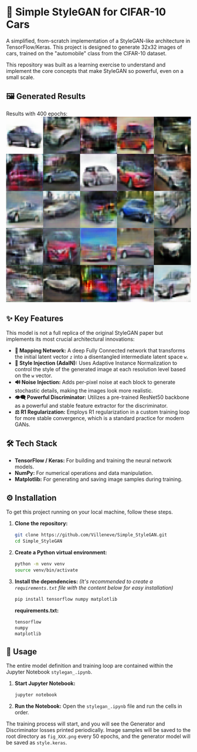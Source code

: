 # 🚗 Simple StyleGAN for CIFAR-10 Cars

A simplified, from-scratch implementation of a StyleGAN-like architecture in TensorFlow/Keras. This project is designed to generate 32x32 images of cars, trained on the "automobile" class from the CIFAR-10 dataset.

This repository was built as a learning exercise to understand and implement the core concepts that make StyleGAN so powerful, even on a small scale.

## 🖼️ Generated Results

Results with 400 epochs:
![StyleGAN Result with 400 epochs](src/imgs/fig_550.png)

## ✨ Key Features

This model is not a full replica of the original StyleGAN paper but implements its most crucial architectural innovations:

  * **🎨 Mapping Network:** A deep Fully Connected network that transforms the initial latent vector `z` into a disentangled intermediate latent space `w`.
  * **💉 Style Injection (AdaIN):** Uses Adaptive Instance Normalization to control the style of the generated image at each resolution level based on the `w` vector.
  * **🔊 Noise Injection:** Adds per-pixel noise at each block to generate stochastic details, making the images look more realistic.
  * **👁️‍🗨️ Powerful Discriminator:** Utilizes a pre-trained ResNet50 backbone as a powerful and stable feature extractor for the discriminator.
  * **⚖️ R1 Regularization:** Employs R1 regularization in a custom training loop for more stable convergence, which is a standard practice for modern GANs.

## 🛠️ Tech Stack

  * **TensorFlow / Keras:** For building and training the neural network models.
  * **NumPy:** For numerical operations and data manipulation.
  * **Matplotlib:** For generating and saving image samples during training.

## ⚙️ Installation

To get this project running on your local machine, follow these steps.

1.  **Clone the repository:**

    ```bash
    git clone https://github.com/Villeneve/Simple_StyleGAN.git
    cd Simple_StyleGAN
    ```

2.  **Create a Python virtual environment:**

    ```bash
    python -m venv venv
    source venv/bin/activate
    ```

3.  **Install the dependencies:**
    *(It's recommended to create a `requirements.txt` file with the content below for easy installation)*

    ```bash
    pip install tensorflow numpy matplotlib
    ```

    **requirements.txt:**

    ```
    tensorflow
    numpy
    matplotlib
    ```

## 🚀 Usage

The entire model definition and training loop are contained within the Jupyter Notebook `stylegan_.ipynb`.

1.  **Start Jupyter Notebook:**

    ```bash
    jupyter notebook
    ```

2.  **Run the Notebook:** Open the `stylegan_.ipynb` file and run the cells in order.

The training process will start, and you will see the Generator and Discriminator losses printed periodically. Image samples will be saved to the root directory as `fig_XXX.png` every 50 epochs, and the generator model will be saved as `style.keras`.
